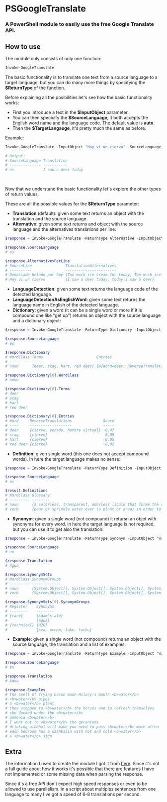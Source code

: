 # PSGoogleTranslate

<h3>A PowerShell module to easily use the free Google Translate API.</h3>

## How to use

The module only consists of only one function:

~~~PowerShell
Invoke-GoogleTranslate
~~~

The basic functionality is to translate one text from a source language to a target language, but you can do many more things by specifying the **$ReturnType** of the function.

Before explaining all the posibilities let's see how the basic functionality works:

- First you introduce a text in the **$InputObject** parameter.
- You can then specicify the **$SourceLanguage**, it both accepts the English word name and the language code.
The default value is **auto**.
- Then the **$TargetLangauge**, it's pretty much the same as before.

Example:
~~~PowerShell
Invoke-GoogleTranslate -InputObject "Hoy vi un ciervo" -SourceLanguage Spanish -TargetLanguage English

# Output:
# SourceLanguage Translation
# -------------- -----------
# es             I saw a deer today
~~~
<br>

Now that we understand the basic functionality let's explore the other types of return values.

 These are all the possible values for the **$ReturnType** parameter:
- **Translation** (default):  given some text  returns an object with the translation and the source language.
- **Alternative**: given some text  returns and object with the source language and the alternatives translations per line:
~~~PowerShell
$response = Invoke-GoogleTranslate -ReturnType Alternative -InputObject "Hoy vi un ciervo`nDemasiado helado por hoy" -SourceLanguage Spanish -TargetLanguage English

$response.SourceLanguage
# es

$response.AlternativesPerLine
# SourceLine               TranslationAlternatives
# ----------               -----------------------
# Demasiado helado por hoy {Too much ice cream for today, Too much ice cream today}
# Hoy vi un ciervo         {I saw a deer today, today i saw a deer}
~~~

- **LanguageDetection**: given some text returns the language code of the detected language.
- **LanguageDetectionAsEnglishWord**: given some text  returns the language name in English of the detected language.
- **Dictionary**: given a word (it can be a single word or more if it is compound one like "get up") returns an object with the source language and a dictionary object:
~~~PowerShell
$response = Invoke-GoogleTranslate -ReturnType Dictionary -InputObject "Ciervo" -SourceLanguage Spanish -TargetLanguage English

$response.SourceLanguage
# es

$response.Dictionary
# WordClass Terms                        Entries
# --------- -----                        -------
# noun      {deer, stag, hart, red deer} {@{Word=deer; ReverseTranslations=System.Object[]; Score=0,4650432}, @{Word=stag; ReverseTranslations=System.Object[]; Score=0,08737902}, @{Word=hart; ReverseTranslation…

$response.Dictionary[0].WordClass
# noun

$response.Dictionary[0].Terms
# deer
# stag
# hart
# red deer

$response.Dictionary[0].Entries
# Word     ReverseTranslations              Score
# ----     -------------------              -----
# deer     {ciervo, venado, hombre virtual}  0,47
# stag     {ciervo}                          0,09
# hart     {ciervo}                          0,05
# red deer {ciervo}                          0,02
~~~

- **Definition**: given single word (this one does not accept compound words). In here the target language makes no sense:
~~~PowerShell
$response = Invoke-GoogleTranslate -ReturnType Definition -InputObject "Water" -SourceLanguage English

$response.SourceLanguage
# es

$result.Definitions
# WordClass Glossary
# --------- --------
# noun      {a colorless, transparent, odorless liquid that forms the seas, lakes, rivers, and rain and is the basis of the fluids of living organis…
# verb      {pour or sprinkle water over (a plant or area) in order to encourage plant growth., (of the eyes) become full of moisture or tears., dil…
~~~

- **Synonym**: given a single word (not compound) it retursn an objet with synonyms for every word. In here the target language is not required, but you can use it to get also the translation:

~~~PowerShell
$response = Invoke-GoogleTranslate -ReturnType Synonym -InputObject "Water" -SourceLanguage English -TargetLanguage Spanish

$response.SourceLanguage
# en

$response.Translation
# Agua

$response.SynonymSets
# WordClass SynonymGroups
# --------- -------------
# noun      {System.Object[], System.Object[], System.Object[], System.Object[]}
# verb      {System.Object[], System.Object[], System.Object[], System.Object[]…}

$response.SynonymSets[0].SynonymGroups
# Register    Synonyms
# --------    --------
# {rare}      {Adam's ale}
#             {aqua}
# {technical} {H2O}
#             {sea, ocean, lake, loch…}
~~~

- **Example**: given a single word (not compound) returns an object with the source language, the translation and a list of examples:
~~~PowerShell
$response = Invoke-GoogleTranslate -ReturnType Example -InputObject "Water" -SourceLanguage English  -TargetLanguage Spanish

$response.SourceLanguage
# en

$response.Translation
# Agua

$response.Examples
# the smell of frying bacon made Hilary's mouth <b>water</b>
# <b>water</b> pipes
# a <b>water</b> plant
# they stopped to <b>water</b> the horses and to refresh themselves
# she ducked under the <b>water</b>
# ammonia <b>water</b>
# I went out to <b>water</b> the geraniums
# drinking alcohol will make you need to pass <b>water</b> more often
# each bedroom has a washbasin with hot and cold <b>water</b>
# a <b>water</b> sign
~~~

## Extra

The information I used to create the module I got it from [here](https://wiki.freepascal.org/Using_Google_Translate).
Since it's not a full guide about how it works it's possible that there are features I have not implemented or some missing data when parsing the response.

Since it's a free API don't expect high speed responses or even to be allowed to use parellelism.
In a script about multiples sentences from one language to many I've got a speed of 6-8 translations per second.
